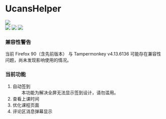 # UcansHelper
<img src="https://img.shields.io/badge/Ucans- 2021/06/08 适配-blue.svg?style=for-the-badge"/> <br>
<img src="https://img.shields.io/badge/Tampermonkey v4.13.6136-兼容-birghtgreen.svg?style=flat-square" />
<img src="https://img.shields.io/badge/Firefox 90-兼容-birghtgreen.svg?style=flat-square" />
<img src="https://img.shields.io/badge/Chromium 92-兼容-birghtgreen.svg?style=flat-square" />
### 兼容性警告
当前 Firefox 90（含先前版本） 与 Tampermonkey v4.13.6136 可能存在兼容性问题，尚未发现影响使用的情况。
### 当前功能
1. 自动签到  
　　本功能为解决全屏无法显示签到设计，请勿滥用。
2. 查看上课时间
3. 优化课程页面
4. 评论区消息弹幕显示
